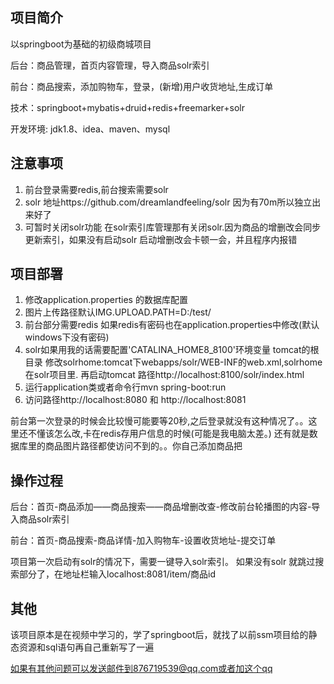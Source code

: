 ## 项目简介

以springboot为基础的初级商城项目

后台：商品管理，首页内容管理，导入商品solr索引

前台：商品搜索，添加购物车，登录，(新增)用户收货地址,生成订单

技术：springboot+mybatis+druid+redis+freemarker+solr

开发环境: jdk1.8、idea、maven、mysql

## 注意事项
1.	前台登录需要redis,前台搜索需要solr
2.	solr 地址https://github.com/dreamlandfeeling/solr 因为有70m所以独立出来好了
3.	可暂时关闭solr功能  在solr索引库管理那有关闭solr.因为商品的增删改会同步更新索引，如果没有启动solr
启动增删改会卡顿一会，并且程序内报错


## 项目部署
1.	修改application.properties 的数据库配置
2.	图片上传路径默认IMG.UPLOAD.PATH=D:/test/
3.	前台部分需要redis  如果redis有密码也在application.properties中修改(默认windows下没有密码)
4.  solr如果用我的话需要配置'CATALINA_HOME8_8100'环境变量 tomcat的根目录
修改solrhome:tomcat下webapps/solr/WEB-INF的web.xml,solrhome在solr项目里.
再启动tomcat 路径http://localhost:8100/solr/index.html
5.	运行application类或者命令行mvn spring-boot:run
6.	访问路径http://localhost:8080 和 http://localhost:8081

前台第一次登录的时候会比较慢可能要等20秒,之后登录就没有这种情况了。。这里还不懂该怎么改,卡在redis存用户信息的时候(可能是我电脑太差。)
还有就是数据库里的商品图片路径都使访问不到的。。你自己添加商品把

## 操作过程
后台：首页-商品添加——商品搜索——商品增删改查-修改前台轮播图的内容-导入商品solr索引

前台：首页-商品搜索-商品详情-加入购物车-设置收货地址-提交订单

项目第一次启动有solr的情况下，需要一键导入solr索引。
如果没有solr 就跳过搜索部分了，在地址栏输入localhost:8081/item/商品id
## 其他
该项目原本是在视频中学习的，学了springboot后，就找了以前ssm项目给的静态资源和sql语句再自己重新写了一遍

如果有其他问题可以发送邮件到876719539@qq.com或者加这个qq